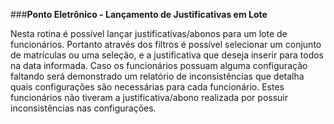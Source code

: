 ###**Ponto Eletrônico - Lançamento de Justificativas em Lote**

Nesta rotina é possível lançar justificativas/abonos para um lote de funcionários. Portanto através dos filtros é possível selecionar um conjunto de matrículas ou uma seleção, e a justificativa que deseja inserir para todos na data informada.
Caso os funcionários possuam alguma configuração faltando será demonstrado um relatório de inconsistências que detalha quais configurações são necessárias para cada funcionário. Estes funcionários não tiveram a justificativa/abono realizada por possuir inconsistências nas configurações.

